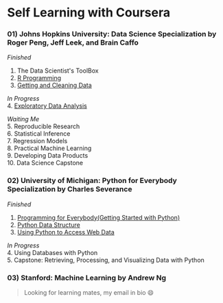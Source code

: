 # Self Learning with Coursera
### 01) Johns Hopkins University: Data Science Specialization by Roger Peng, Jeff Leek, and Brain Caffo

_Finished_  
1. The Data Scientist's ToolBox
2. [R Programming](https://github.com/jemc36/Coursera/tree/master/Data%20Science%20Specialization/02%20R%20Programming)
3. [Getting and Cleaning Data](https://github.com/jemc36/Coursera/tree/master/Data%20Science%20Specialization/03%20Getting%20and%20Cleaning%20Data)

_In Progress_  
4. [Exploratory Data Analysis](https://github.com/jemc36/Coursera/tree/master/Data%20Science%20Specialization/04%20Exploratory%20Data%20Analysis)

_Waiting Me_  
5. Reproducible Research    
6. Statistical Inference  
7. Regression Models  
8. Practical Machine Learning  
9. Developing Data Products  
10. Data Science Capstone  


### 02) University of Michigan: Python for Everybody Specialization by Charles Severance

_Finished_  
1. [Programming for Everybody(Getting Started with Python)](https://github.com/jemc36/Coursera/tree/master/Python%20for%20Everybody%20Specialization/Programming%20for%20Everybody%20(Getting%20Started%20with%20Python))
2. [Python Data Structure](https://github.com/jemc36/Coursera/tree/master/Python%20for%20Everybody%20Specialization/Python%20Data%20Structures)
3. [Using Python to Access Web Data](https://github.com/jemc36/Coursera/tree/master/Python%20for%20Everybody%20Specialization/Using%20Python%20to%20Access%20Web%20Data)

_In Progress_  
4. Using Databases with Python  
5. Capstone: Retrieving, Processing, and Visualizing Data with Python  


### 03) Stanford: Machine Learning by Andrew Ng





> Looking for learning mates, my email in bio :smile:
